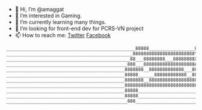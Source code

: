 - 👋 Hi, I’m @amaggat
- 👀 I’m interested in Gaming.
- 🌱 I’m currently learning many things.
- 💞️ I’m looking for front-end dev for PCRS-VN project
- 📫 How to reach me: [Twitter](https://twitter.com/Amaggat) [Facebook](https://www.facebook.com/messages/t/100005149897099)

```
________________________________________________88888_________________88888_____________________________________________
_______________________________________________88888888888888888888888Y888______________________________________________
______________________________________________88___88888888___88888888X8B888____________________________________________
_____________________________________________888___8888888888888888888A88888____________________________________________
____________________________________________8888888__8888888888888___8888888____________________________________________
____________________________________________88888______888888888888__88888888___________________________________________
____________________________________________8888888__88888888888888888888888____________________________________________
____________________________________________88888888888888888888888888888888____________________________________________
____________________________________________88888________________________88888__________________________________________
____________________________________________88888________________________88888__________________________________________
_____________________________________________888__________________________888___________________________________________
```


